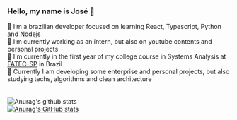 ### Hello, my name is José 👋

🌱 I’m a brazilian developer focused on learning React, Typescript, Python and Nodejs
<br>
🔭 I’m currently working as an intern, but also on youtube contents and personal projects
<br>
🤯 I'm currently in the first year of my college course in Systems Analysis at <a href="http://www.fatecsp.br/">FATEC-SP</a> in Brazil
<br>
🌟 Currently I am developing some enterprise and personal projects, but also studying techs, algorithms and clean architecture
<br>
<br>
<br>
![Anurag's github stats](https://github-readme-stats.vercel.app/api?username=josethz00&show_icons=true&theme=dracula&count_private=true)
<br />
[![Anurag's GitHub stats](https://github-readme-stats.vercel.app/api?username=josethz00)](https://github.com/josethz00/github-readme-stats&show_icons=true&theme=dracula)
